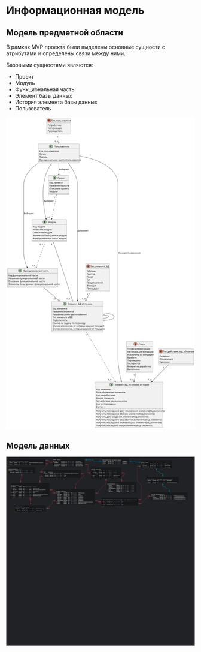 # Информационная модель

## Модель предметной области

В рамках MVP проекта были выделены основные сущности с атрибутами и определены связи между ними.

Базовыми сущностями являются:

- Проект
- Модуль
- Функциональная часть
- Элемент базы данных
- История элемента базы данных
- Пользователь

![](diagrams/out/DDD.svg)

## Модель данных

![](assets/images/ERD.png)